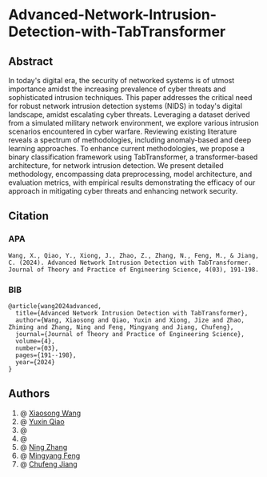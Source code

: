 # Advanced-Network-Intrusion-Detection-with-TabTransformer
## Abstract
In today's digital era, the security of networked systems is of utmost importance amidst the increasing prevalence of cyber threats and sophisticated intrusion techniques. This paper addresses the critical need for robust network intrusion detection systems (NIDS) in today's digital landscape, amidst escalating cyber threats. Leveraging a dataset derived from a simulated military network environment, we explore various intrusion scenarios encountered in cyber warfare. Reviewing existing literature reveals a spectrum of methodologies, including anomaly-based and deep learning approaches. To enhance current methodologies, we propose a binary classification framework using TabTransformer, a transformer-based architecture, for network intrusion detection. We present detailed methodology, encompassing data preprocessing, model architecture, and evaluation metrics, with empirical results demonstrating the efficacy of our approach in mitigating cyber threats and enhancing network security.

## Citation
### APA
```
Wang, X., Qiao, Y., Xiong, J., Zhao, Z., Zhang, N., Feng, M., & Jiang, C. (2024). Advanced Network Intrusion Detection with TabTransformer. Journal of Theory and Practice of Engineering Science, 4(03), 191-198.
```
### BIB

```
@article{wang2024advanced,
  title={Advanced Network Intrusion Detection with TabTransformer},
  author={Wang, Xiaosong and Qiao, Yuxin and Xiong, Jize and Zhao, Zhiming and Zhang, Ning and Feng, Mingyang and Jiang, Chufeng},
  journal={Journal of Theory and Practice of Engineering Science},
  volume={4},
  number={03},
  pages={191--198},
  year={2024}
}
```

## Authors
1. @ [Xiaosong Wang](https://github.com/XiaosongWangcode)     <br>
2. @ [Yuxin Qiao](https://github.com/yuxinqiao)   <br>
3. @    <br>
4. @    <br>
5. @ [Ning Zhang](https://github.com/zning1994)  <br>
6. @ [Mingyang Feng](https://github.com/1366560t)   <br>
7. @ [Chufeng Jiang](https://github.com/Chufeng-Jiang)  <br>
